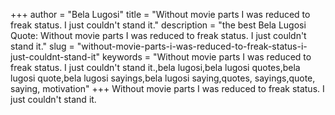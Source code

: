 +++
author = "Bela Lugosi"
title = "Without movie parts I was reduced to freak status. I just couldn't stand it."
description = "the best Bela Lugosi Quote: Without movie parts I was reduced to freak status. I just couldn't stand it."
slug = "without-movie-parts-i-was-reduced-to-freak-status-i-just-couldnt-stand-it"
keywords = "Without movie parts I was reduced to freak status. I just couldn't stand it.,bela lugosi,bela lugosi quotes,bela lugosi quote,bela lugosi sayings,bela lugosi saying,quotes, sayings,quote, saying, motivation"
+++
Without movie parts I was reduced to freak status. I just couldn't stand it.
